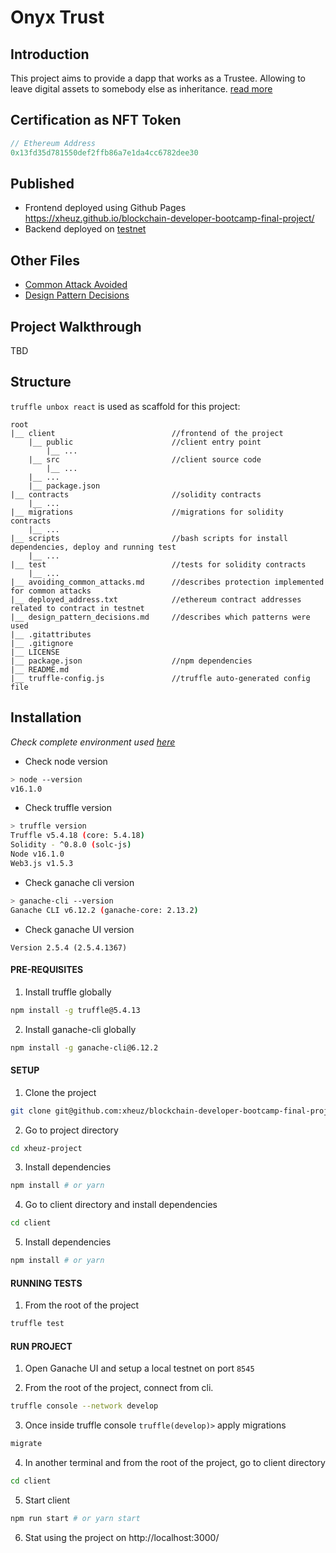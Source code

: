 # Onyx Trust
## Introduction

This project aims to provide a dapp that works as a Trustee. Allowing to leave digital assets to somebody else as inheritance. [read more](project_description.md)

## Certification as NFT Token

```javascript
// Ethereum Address
0x13fd35d781550def2ffb86a7e1da4cc6782dee30
```

## Published

- Frontend deployed using Github Pages https://xheuz.github.io/blockchain-developer-bootcamp-final-project/
- Backend deployed on [testnet](deployed_address.txt)


## Other Files

- [Common Attack Avoided](avoiding_common_attacks.md)
- [Design Pattern Decisions](design_pattern_decisions.md)

## Project Walkthrough

TBD

## Structure

<!-- describes the directory structure -->

`truffle unbox react` is used as scaffold for this project:

```
root
|__ client                          //frontend of the project
    |__ public                      //client entry point
        |__ ...
    |__ src                         //client source code
        |__ ...
    |__ ...
    |__ package.json
|__ contracts                       //solidity contracts
    |__ ...
|__ migrations                      //migrations for solidity contracts
    |__ ...
|__ scripts                         //bash scripts for install dependencies, deploy and running test
    |__ ...
|__ test                            //tests for solidity contracts
    |__ ...
|__ avoiding_common_attacks.md      //describes protection implemented for common attacks
|__ deployed_address.txt            //ethereum contract addresses related to contract in testnet
|__ design_pattern_decisions.md     //describes which patterns were used
|__ .gitattributes
|__ .gitignore
|__ LICENSE
|__ package.json                    //npm dependencies
|__ README.md
|__ truffle-config.js               //truffle auto-generated config file
```

## Installation

_Check complete environment used [here](environment.md)_

- Check node version

```bash
> node --version
v16.1.0
```

- Check truffle version

```bash
> truffle version
Truffle v5.4.18 (core: 5.4.18)
Solidity - ^0.8.0 (solc-js)
Node v16.1.0
Web3.js v1.5.3
```

- Check ganache cli version

```bash
> ganache-cli --version
Ganache CLI v6.12.2 (ganache-core: 2.13.2)
```

- Check ganache UI version

```
Version 2.5.4 (2.5.4.1367)
```

#### PRE-REQUISITES

1. Install truffle globally

```bash
npm install -g truffle@5.4.13
```

2. Install ganache-cli globally

```bash
npm install -g ganache-cli@6.12.2
```

#### SETUP

1. Clone the project

```bash
git clone git@github.com:xheuz/blockchain-developer-bootcamp-final-project.git xheuz-project
```

2. Go to project directory

```bash
cd xheuz-project
```

3. Install dependencies

```bash
npm install # or yarn
```

4. Go to client directory and install dependencies

```bash
cd client
```

5. Install dependencies

```bash
npm install # or yarn
```

#### RUNNING TESTS

1. From the root of the project

```bash
truffle test
```

#### RUN PROJECT

1. Open Ganache UI and setup a local testnet on port `8545`

2. From the root of the project, connect from cli.

```bash
truffle console --network develop
```

3. Once inside truffle console `truffle(develop)>` apply migrations

```bash
migrate
```

4. In another terminal and from the root of the project, go to client directory

```bash
cd client
```

5. Start client

```bash
npm run start # or yarn start
```
6. Stat using the project on http://localhost:3000/
